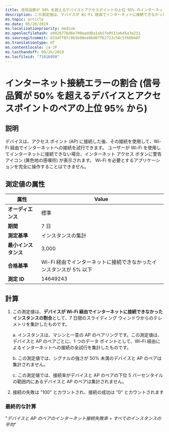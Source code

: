 ```yaml
---
title: 信号品質が 50% を超えるデバイスとアクセスポイントの上位 95% のインターネット接続エラーの割合
description: この測定値は、デバイスが Wi-Fi 経由でインターネットに接続できなかったインスタンスの割合として、7 日間のスライディング ウィンドウからのテレメトリを集計したものです。
ms.topic: article
ms.date: 05/20/2019
ms.localizationpriority: medium
ms.openlocfilehash: e9926776d8e700eadd0a1ab1fe0511e645a3e231
ms.sourcegitcommit: b33dff0fc9b5b90ee8bd07f62713c58c5f60b40f
ms.translationtype: HT
ms.contentlocale: ja-JP
ms.lasthandoff: 09/16/2019
ms.locfileid: "71016950"
---
```

# <a name="percent-of-internet-connection-failures-from-the-top-95-percent-of-device-and-access-point-pairs-that-have-greater-than-50-percent-signal-quality"></a>インターネット接続エラーの割合 (信号品質が 50% を超えるデバイスとアクセスポイントのペアの上位 95% から)

## <a name="description"></a>説明

デバイスは、アクセス ポイント (AP) に接続した後、その接続を使用して、Wi-Fi 経由でインターネットへの接続を試行できます。 ユーザーが Wi-Fi を使用してインターネットに接続できない場合、インターネット アクセス ボタンに警告アイコン (黄色地の感嘆符) が表示されます。 Wi-Fi を必要とするアプリケーションを完全に操作することはできません。

## <a name="measure-attributes"></a>測定値の属性

|属性|Value|
|----|----|
|**オーディエンス**|標準|
|**期間**|7 日|
|**測定基準**|インスタンスの集計|
|**最小インスタンス**|3,000|
|**合格基準**|Wi-Fi 経由でインターネットに接続できなかったインスタンスが 5% 以下|
|**測定 ID**|14649243|

## <a name="calculation"></a>計算

1. この測定値は、**デバイスが Wi-Fi 経由でインターネットに接続できなかったインスタンスの割合**として、7 日間のスライディング ウィンドウからのテレメトリを集計したものです。

   a. インスタンスは、マシンと一意の AP のペアリングです。この測定値は、デバイスと AP のペアごとに、1 つのデータ ポイントとして、Wi-Fi 経由によるインターネットへの接続の全試行を集計したものです。

   b. この測定値では、シグナルの強さが 50% 未満のデバイスと AP のペアは集計されません。

   c. この測定値では、接続率がデバイスと AP のペアの下位 5 パーセンタイルの範囲内にあるデバイスと AP のペアは集計されません。

2. 接続の失敗は "100" とカウントされ、接続の成功は "0" とカウントされます

### <a name="final-calculation"></a>最終的な計算

"*デバイスと AP のペアのインターネット接続失敗率 = すべてのインスタンスの平均*"